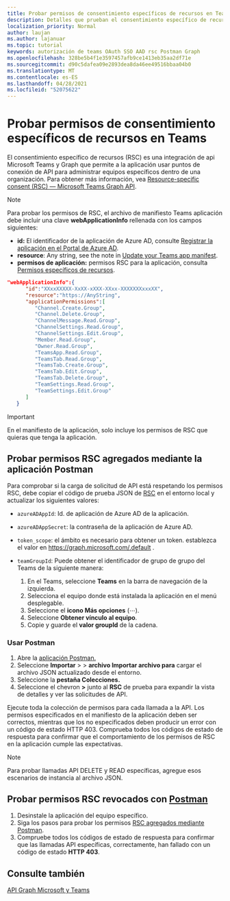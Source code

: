 ```yaml
---
title: Probar permisos de consentimiento específicos de recursos en Teams
description: Detalles que prueban el consentimiento específico de recursos Teams con Postman
localization_priority: Normal
author: laujan
ms.author: lajanuar
ms.topic: tutorial
keywords: autorización de teams OAuth SSO AAD rsc Postman Graph
ms.openlocfilehash: 328be5b4f1e3597457afb9ce1413eb35aa2df71e
ms.sourcegitcommit: d90c5dafea09e2893dea8da46ee49516bbaa04b0
ms.translationtype: MT
ms.contentlocale: es-ES
ms.lasthandoff: 04/28/2021
ms.locfileid: "52075622"
---
```

# <a name="test-resource-specific-consent-permissions-in-teams"></a>Probar permisos de consentimiento específicos de recursos en Teams

El consentimiento específico de recursos (RSC) es una integración de api Microsoft Teams y Graph que permite a la aplicación usar puntos de conexión de API para administrar equipos específicos dentro de una organización. Para obtener más información, vea [Resource-specific consent (RSC) — Microsoft Teams Graph API](resource-specific-consent.md).

> [!NOTE]
> Para probar los permisos de RSC, el archivo de manifiesto Teams aplicación debe incluir una clave **webApplicationInfo** rellenada con los campos siguientes:
>
> - **id:** El identificador de la aplicación de Azure AD, consulte [Registrar la aplicación en el Portal de Azure AD](resource-specific-consent.md#register-your-app-with-microsoft-identity-platform-via-the-azure-ad-portal).
> - **resource**: Any string, see the note in [Update your Teams app manifest](resource-specific-consent.md#update-your-teams-app-manifest).
> - **permisos de aplicación:** permisos RSC para la aplicación, consulta [Permisos específicos de recursos](resource-specific-consent.md#resource-specific-permissions).

```json
"webApplicationInfo":{
      "id":"XXxxXXXXX-XxXX-xXXX-XXxx-XXXXXXXxxxXX",
      "resource":"https://AnyString",
      "applicationPermissions":[
         "Channel.Create.Group",
         "Channel.Delete.Group",
         "ChannelMessage.Read.Group",
         "ChannelSettings.Read.Group",
         "ChannelSettings.Edit.Group",
         "Member.Read.Group",
         "Owner.Read.Group",
         "TeamsApp.Read.Group",
         "TeamsTab.Read.Group",
         "TeamsTab.Create.Group",
         "TeamsTab.Edit.Group",
         "TeamsTab.Delete.Group",
         "TeamSettings.Read.Group",
         "TeamSettings.Edit.Group"
      ]
   }
```

> [!IMPORTANT]
> En el manifiesto de la aplicación, solo incluye los permisos de RSC que quieras que tenga la aplicación.

## <a name="test-added-rsc-permissions-using-the-postman-app"></a>Probar permisos RSC agregados mediante la aplicación Postman

Para comprobar si la carga de solicitud de API está respetando los permisos RSC, debe copiar el código de prueba JSON de [RSC](test-rsc-json-file.md) en el entorno local y actualizar los siguientes valores:

* `azureADAppId`: Id. de aplicación de Azure AD de la aplicación.
* `azureADAppSecret`: la contraseña de la aplicación de Azure AD.
* `token_scope`: el ámbito es necesario para obtener un token. establezca el valor en https://graph.microsoft.com/.default .
* `teamGroupId`: Puede obtener el identificador de grupo de grupo del Teams de la siguiente manera:

    1. En el Teams, seleccione **Teams** en la barra de navegación de la izquierda.
    2. Selecciona el equipo donde está instalada la aplicación en el menú desplegable.
    3. Seleccione el **icono Más opciones** (&#8943;).
    4. Seleccione **Obtener vínculo al equipo**. 
    5. Copie y guarde el **valor groupId** de la cadena.

### <a name="use-postman"></a>Usar Postman

1. Abre la [aplicación Postman.](https://www.postman.com)
2. Seleccione **Importar**  >    >  **archivo Importar archivo para** cargar el archivo JSON actualizado desde el entorno.  
3. Seleccione la **pestaña Colecciones.** 
4. Seleccione el chevron **>** junto al **RSC** de prueba para expandir la vista de detalles y ver las solicitudes de API.

Ejecute toda la colección de permisos para cada llamada a la API. Los permisos especificados en el manifiesto de la aplicación deben ser correctos, mientras que los no especificados deben producir un error con un código de estado HTTP 403. Comprueba todos los códigos de estado de respuesta para confirmar que el comportamiento de los permisos de RSC en la aplicación cumple las expectativas.

> [!NOTE]
> Para probar llamadas API DELETE y READ específicas, agregue esos escenarios de instancia al archivo JSON.

## <a name="test-revoked-rsc-permissions-using-postman"></a>Probar permisos RSC revocados con [Postman](https://www.postman.com/)

1. Desinstale la aplicación del equipo específico.
2. Siga los pasos para probar los permisos [RSC agregados mediante Postman](#test-added-rsc-permissions-using-the-postman-app).
3. Compruebe todos los códigos de estado de respuesta para confirmar que las llamadas API específicas, correctamente, han fallado con un código de estado **HTTP 403**.

## <a name="see-also"></a>Consulte también

[API Graph Microsoft y Teams](/graph/api/resources/teams-api-overview?view=graph-rest-1.0&preserve-view=true)

